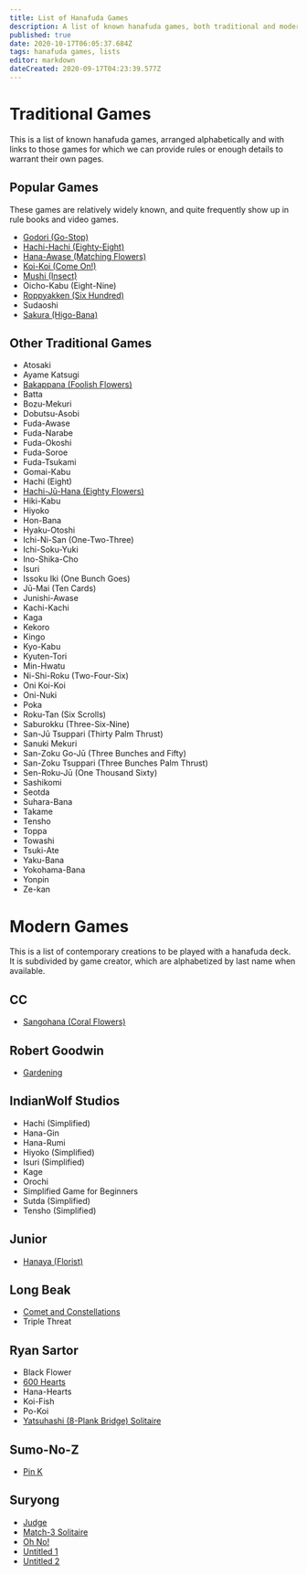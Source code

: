 ```yaml
---
title: List of Hanafuda Games
description: A list of known hanafuda games, both traditional and modern.
published: true
date: 2020-10-17T06:05:37.684Z
tags: hanafuda games, lists
editor: markdown
dateCreated: 2020-09-17T04:23:39.577Z
---
```


# Traditional Games
This is a list of known hanafuda games, arranged alphabetically and with links to those games for which we can provide rules or enough details to warrant their own pages.
## Popular Games
These games are relatively widely known, and quite frequently show up in rule books and video games.
- [Godori (Go-Stop)](/en/hanafuda/games/go-stop)
- [Hachi-Hachi (Eighty-Eight)](/en/hanafuda/games/hachi-hachi)
- [Hana-Awase (Matching Flowers)](/en/hanafuda/games/hana-awase)
- [Koi-Koi (Come On!)](/en/hanafuda/games/koi-koi)
- [Mushi (Insect)](/en/hanafuda/games/mushi)
- Oicho-Kabu (Eight-Nine)
- [Roppyakken (Six Hundred)](/en/hanafuda/games/roppyakken)
- Sudaoshi
- [Sakura (Higo-Bana)](/en/hanafuda/games/sakura)
## Other Traditional Games
- Atosaki
- Ayame Katsugi
- [Bakappana (Foolish Flowers)](/en/hanafuda/games/bakappana)
- Batta
- Bozu-Mekuri
- Dobutsu-Asobi
- Fuda-Awase
- Fuda-Narabe
- Fuda-Okoshi
- Fuda-Soroe
- Fuda-Tsukami
- Gomai-Kabu
- Hachi (Eight)
- [Hachi-Jū-Hana (Eighty Flowers)](/en/hanafuda/games/hachi-juu-hana)
- Hiki-Kabu
- Hiyoko
- Hon-Bana
- Hyaku-Otoshi
- Ichi-Ni-San (One-Two-Three)
- Ichi-Soku-Yuki
- Ino-Shika-Cho
- Isuri
- Issoku Iki (One Bunch Goes)
- Jū-Mai (Ten Cards)
- Junishi-Awase
- Kachi-Kachi
- Kaga
- Kekoro
- Kingo
- Kyo-Kabu
- Kyuten-Tori
- Min-Hwatu
- Ni-Shi-Roku (Two-Four-Six)
- Oni Koi-Koi
- Oni-Nuki
- Poka
- Roku-Tan (Six Scrolls)
- Saburokku (Three-Six-Nine)
- San-Jū Tsuppari (Thirty Palm Thrust)
- Sanuki Mekuri
- San-Zoku Go-Jū (Three Bunches and Fifty)
- San-Zoku Tsuppari (Three Bunches Palm Thrust)
- Sen-Roku-Jū (One Thousand Sixty)
- Sashikomi
- Seotda
- Suhara-Bana
- Takame
- Tensho
- Toppa
- Towashi
- Tsuki-Ate
- Yaku-Bana
- Yokohama-Bana
- Yonpin
- Ze-kan

# Modern Games
This is a list of contemporary creations to be played with a hanafuda deck. It is subdivided by game creator, which are alphabetized by last name when available.
## CC
- [Sangohana (Coral Flowers)](http://cartacc.g1.xrea.com/sangohana.html)
## Robert Goodwin
- [Gardening](/newgames/robert_goodwin_-_gardening.pdf)
## IndianWolf Studios
- Hachi (Simplified)
- Hana-Gin
- Hana-Rumi
- Hiyoko (Simplified)
- Isuri (Simplified)
- Kage
- Orochi
- Simplified Game for Beginners
- Sutda (Simplified)
- Tensho (Simplified)
## Junior
- [Hanaya (Florist)](/how_to_play_hanaya.pdf)
## Long Beak
- [Comet and Constellations](/comet__constellations_v4.0.pdf)
- Triple Threat
## Ryan Sartor
- Black Flower
- [600 Hearts](/newgames/600_hearts_v2.1.pdf)
- Hana-Hearts
- Koi-Fish
- Po-Koi
- [Yatsuhashi (8-Plank Bridge) Solitaire](/newgames/yatsuhashi_solitaire_v1.2.pdf)
## Sumo-No-Z
- [Pin K](/newgames/new_game_-_sumo-no-z.pdf)
## Suryong
- [Judge](/judge_v1.1.pdf)
- [Match-3 Solitaire](/match_3_solitaire.pdf)
- [Oh No!](/70_no_oh_no_v2.pdf)
- [Untitled 1](/this_is_some_game_that_i_made_up.pdf)
- [Untitled 2](/untitled_2.pdf)